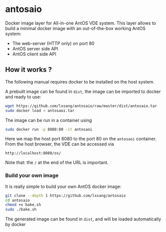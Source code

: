 # antosaio

Docker image layer for All-in-one AntOS VDE system.
This layer allows to build a minimal docker image with an
out-of-the-box working AntOS system:

- The web-server (HTTP only) on port 80
- AntOS server side API
- AntOS client side API

## How it works ?
The following manual requires docker to be installed on the host system.

A prebuilt image can be found in `dist`, the image can be imported
to docker and ready to use:

```sh
wget https://github.com/lxsang/antosaio/raw/master/dist/antosaio.tar
sudo docker load < antosaoi.tar
```

The image can be run in a container using

```sh
sudo docker run -p 8080:80 -it antosaoi
```

Here we map the host port 8080 to the port 80 on the `antosaoi` container.
From the host browser, the VDE can be accessed via

```
http://localhost:8080/os/
```

Note that: the `/` at the end of the URL is important.

### Build your own image
It is really simple to build your own AntOS docker image:

```sh
git clone --depth 1 https://github.com/lxsang/antosaio
cd antosaio
chmod +x bake.sh
sudo ./bake.sh
```

The generated image can be found in `dist`, and will be loaded automatically by docker
